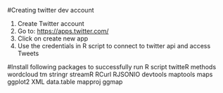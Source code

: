 #Creating twitter dev account
1. Create Twitter account
2. Go to:  https://apps.twitter.com/
3. Click on create new app
4. Use the credentials in R script to connect to twitter api and access Tweets

#Install following packages to successfully run R script
twitteR
methods
wordcloud
tm
stringr
streamR
RCurl
RJSONIO
devtools
maptools
maps
ggplot2
XML
data.table
mapproj
ggmap
